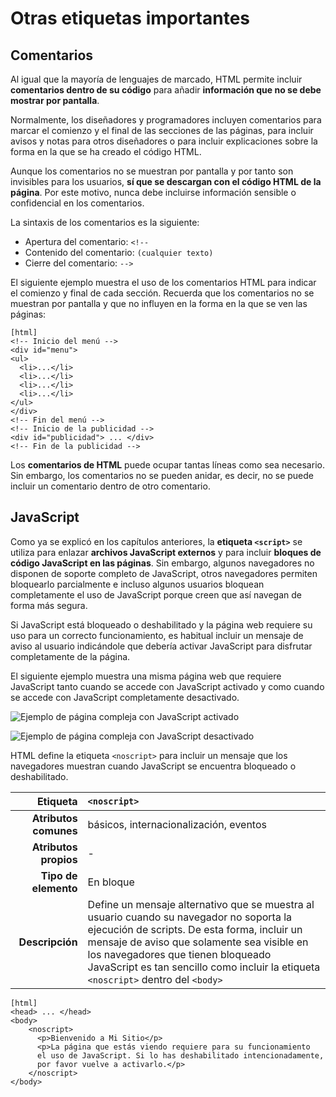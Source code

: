 # Otras etiquetas importantes

## Comentarios

Al igual que la mayoría de lenguajes de marcado, HTML permite incluir **comentarios dentro de su código** para añadir **información que no se debe mostrar por pantalla**.

Normalmente, los diseñadores y programadores incluyen comentarios para marcar el comienzo y el final de las secciones de las páginas, para incluir avisos y notas para otros diseñadores o para incluir explicaciones sobre la forma en la que se ha creado el código HTML.

Aunque los comentarios no se muestran por pantalla y por tanto son invisibles para los usuarios, **sí que se descargan con el código HTML de la página**. Por este motivo, nunca debe incluirse información sensible o confidencial en los comentarios.

La sintaxis de los comentarios es la siguiente:

- Apertura del comentario: `<!--`
- Contenido del comentario: `(cualquier texto)`
- Cierre del comentario: `-->`

El siguiente ejemplo muestra el uso de los comentarios HTML para indicar el comienzo y final de cada sección. Recuerda que los comentarios no se muestran por pantalla y que no influyen en la forma en la que se ven las páginas:

    [html]
    <!-- Inicio del menú -->
    <div id="menu">
    <ul>
      <li>...</li>
      <li>...</li>
      <li>...</li>
      <li>...</li>
    </ul>
    </div>
    <!-- Fin del menú -->
    <!-- Inicio de la publicidad -->
    <div id="publicidad"> ... </div>
    <!-- Fin de la publicidad -->

Los **comentarios de HTML** puede ocupar tantas líneas como sea necesario. Sin embargo, los comentarios no se pueden anidar, es decir, no se puede incluir un comentario dentro de otro comentario.

## JavaScript

Como ya se explicó en los capítulos anteriores, la __etiqueta `<script>`__ se utiliza para enlazar **archivos JavaScript externos** y para incluir **bloques de código JavaScript en las páginas**. Sin embargo, algunos navegadores no disponen de soporte completo de JavaScript, otros navegadores permiten bloquearlo parcialmente e incluso algunos usuarios bloquean completamente el uso de JavaScript porque creen que así navegan de forma más segura.

Si JavaScript está bloqueado o deshabilitado y la página web requiere su uso para un correcto funcionamiento, es habitual incluir un mensaje de aviso al usuario indicándole que debería activar JavaScript para disfrutar completamente de la página.

El siguiente ejemplo muestra una misma página web que requiere JavaScript tanto cuando se accede con JavaScript activado y como cuando se accede con JavaScript completamente desactivado.

![Ejemplo de página compleja con JavaScript activado](cap12/javascript.png)

![Ejemplo de página compleja con JavaScript desactivado](cap12/nojavascript.png)

HTML define la etiqueta `<noscript>` para incluir un mensaje que los navegadores muestran cuando JavaScript se encuentra bloqueado o deshabilitado.

| Etiqueta              | `<noscript>`    |
| --------------------: | :------------- |
| **Atributos comunes** | básicos, internacionalización, eventos |
| **Atributos propios** | - |
| **Tipo de elemento**  | En bloque |
| **Descripción**       | Define un mensaje alternativo que se muestra al usuario cuando su navegador no soporta la ejecución de scripts. De esta forma, incluir un mensaje de aviso que solamente sea visible en los navegadores que tienen bloqueado JavaScript es tan sencillo como incluir la etiqueta `<noscript>` dentro del `<body>` |

    [html]
    <head> ... </head>
    <body>
        <noscript>
          <p>Bienvenido a Mi Sitio</p>
          <p>La página que estás viendo requiere para su funcionamiento
          el uso de JavaScript. Si lo has deshabilitado intencionadamente,
          por favor vuelve a activarlo.</p>
        </noscript>
    </body>